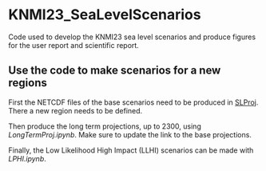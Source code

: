 # KNMI23_SeaLevelScenarios
 Code used to develop the KNMI23 sea level scenarios and produce figures for the user report and scientific report.
 
 ## Use the code to make scenarios for a new regions
First the NETCDF files of the base scenarios need to be produced in [SLProj](https://github.com/dlebars/SLProj). There a new region needs to be defined.

Then produce the long term projections, up to 2300, using _LongTermProj.ipynb_. Make sure to update the link to the base projections.

Finally, the Low Likelihood High Impact (LLHI) scenarios can be made with _LPHI.ipynb_.



